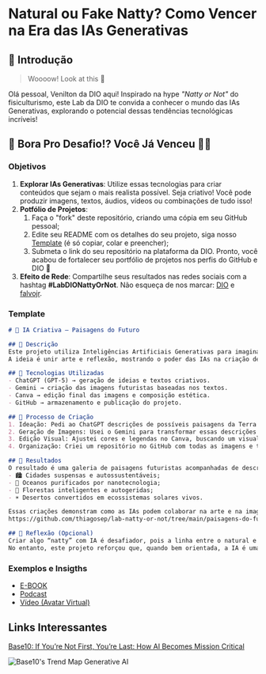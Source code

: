 # Natural ou Fake Natty? Como Vencer na Era das IAs Generativas

## 🚀 Introdução

> Woooow! Look at this 👀

Olá pessoal, Venilton da DIO aqui! Inspirado na hype _"Natty or Not"_ do fisiculturismo, este Lab da DIO te convida a conhecer o mundo das IAs Generativas, explorando o potencial dessas tendências tecnológicas incríveis!

## 🎯 Bora Pro Desafio!? Você Já Venceu 💪🤓

### Objetivos

1. **Explorar IAs Generativas**: Utilize essas tecnologias para criar conteúdos que sejam o mais realista possível. Seja criativo! Você pode produzir imagens, textos, áudios, vídeos ou combinações de tudo isso!
1. **Potfólio de Projetos**:
    1. Faça o "fork" deste repositório, criando uma cópia em seu GitHub pessoal;
    2. Edite seu README com os detalhes do seu projeto, siga nosso [Template](#template) (é só copiar, colar e preencher);
    3. Submeta o link do seu repositório na plataforma da DIO. Pronto, você acabou de fortalecer seu portfólio de projetos nos perfis do GitHub e DIO 🚀
1. **Efeito de Rede**: Compartilhe seus resultados nas redes sociais com a hashtag **#LabDIONattyOrNot**. Não esqueça de nos marcar: [DIO](https://www.linkedin.com/school/dio-makethechange) e [falvojr](https://www.linkedin.com/in/falvojr).

### Template

```markdown
# 🌌 IA Criativa – Paisagens do Futuro  

## 📝 Descrição  
Este projeto utiliza Inteligências Artificiais Generativas para imaginar como seriam as paisagens do planeta Terra no futuro, considerando o avanço tecnológico e as mudanças ambientais.  
A ideia é unir arte e reflexão, mostrando o poder das IAs na criação de cenários futuristas com estética e propósito.  

## 🤖 Tecnologias Utilizadas  
- ChatGPT (GPT-5) → geração de ideias e textos criativos.  
- Gemini → criação das imagens futuristas baseadas nos textos.  
- Canva → edição final das imagens e composição estética.  
- GitHub → armazenamento e publicação do projeto.  

## 🧠 Processo de Criação  
1. Ideação: Pedi ao ChatGPT descrições de possíveis paisagens da Terra em 2150.  
2. Geração de Imagens: Usei o Gemini para transformar essas descrições em imagens detalhadas.  
3. Edição Visual: Ajustei cores e legendas no Canva, buscando um visual harmônico e inspirador.  
4. Organização: Criei um repositório no GitHub com todas as imagens e textos produzidos.  

## 📸 Resultados  
O resultado é uma galeria de paisagens futuristas acompanhadas de descrições poéticas geradas por IA, apresentando visões do futuro em quatro cenários:  
- 🏙️ Cidades suspensas e autossustentáveis;  
- 🌊 Oceanos purificados por nanotecnologia;  
- 🌲 Florestas inteligentes e autogeridas;  
- ☀️ Desertos convertidos em ecossistemas solares vivos.  

Essas criações demonstram como as IAs podem colaborar na arte e na imaginação de futuros sustentáveis.
https://github.com/thiagosep/lab-natty-or-not/tree/main/paisagens-do-futuro-ia   

## 💭 Reflexão (Opcional)  
Criar algo “natty” com IA é desafiador, pois a linha entre o natural e o artificial é tênue.  
No entanto, este projeto reforçou que, quando bem orientada, a IA é uma ferramenta criativa capaz de ampliar a visão humana e gerar inspiração estética e ambiental.  
```

### Exemplos e Insigths

- [E-BOOK](/exemplos/E-BOOK.md)
- [Podcast](/exemplos/PODCAST.md)
- [Vídeo (Avatar Virtual)](/exemplos/VIDEO.md)

## Links Interessantes

[Base10: If You’re Not First, You’re Last: How AI Becomes Mission Critical](https://base10.vc/post/generative-ai-mission-critical/)

![Base10's Trend Map Generative AI](https://github.com/digitalinnovationone/lab-natty-or-not/assets/730492/f4df26e8-f8f7-4419-8252-c69d73ea930c)
